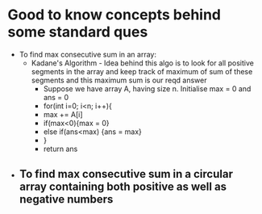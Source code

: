 # Good to know concepts behind some standard ques
- To find max consecutive sum in an array:
  - Kadane's Algorithm - Idea behind this algo is to look for all positive segments in the array and keep track of maximum of sum of these segments
    and this maximum sum is our reqd answer
      - Suppose we have array A, having size n. Initialise max = 0 and ans = 0
      - for(int i=0; i<n; i++){
      - max += A[i]
      - if(max<0){max = 0}
      - else if(ans<max) {ans = max}
      - }
      - return ans
- To find max consecutive sum in a circular array containing both positive as well as negative numbers
  - 
